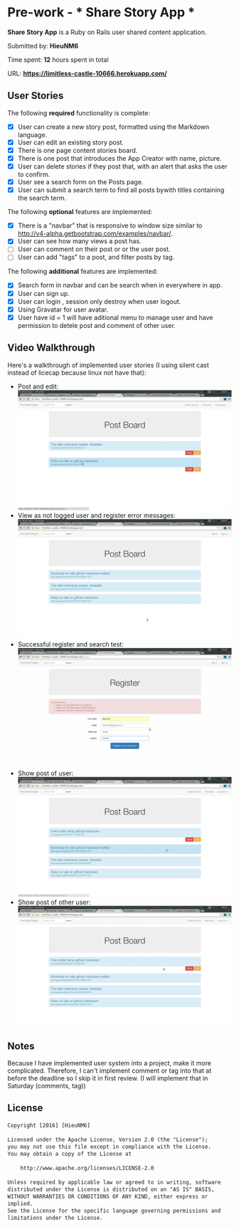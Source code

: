 # Pre-work - * Share Story App *

**Share Story App** is a Ruby on Rails user shared content application.

Submitted by: **HieuNM6**

Time spent: **12** hours spent in total

URL: **https://limitless-castle-10666.herokuapp.com/**

## User Stories

The following **required** functionality is complete:

* [x] User can create a new story post, formatted using the Markdown language.
* [x] User can edit an existing story post.
* [x] There is one page content stories board.
* [x] There is one post that introduces the App Creator with name, picture.
* [x] User can delete stories if they post that, with an alert that asks the user to confirm.
* [x] User see a search form on the Posts page.
* [x] User can submit a search term to find all posts bywith titles containing the search term.

The following **optional** features are implemented:
* [x] There is a "navbar" that is responsive to window size similar to http://v4-alpha.getbootstrap.com/examples/navbar/.
* [x] User can see how many views a post has.
* [ ] User can comment on their post or or the user post.
* [ ] User can add "tags" to a post, and filter posts by tag.

The following **additional** features are implemented:

- [x] Search form in navbar and can be search when in everywhere in app.
- [x] User can sign up.
- [x] User can login , session only destroy when user logout.
- [x] Using Gravatar for user avatar.
- [x] User have id = 1 will have aditional menu to manage user and have permission to detele post and comment of other user.

## Video Walkthrough

Here's a walkthrough of implemented user stories (I using silent cast instead of licecap because linux not have that):

- Post and edit:
![Video Walkthrough1](https://raw.githubusercontent.com/HieuNM6/pre-exam-project/master/PostAndEdit.gif)
- View as not logged user and  register error messages:
![Video Walkthrough2](https://raw.githubusercontent.com/HieuNM6/pre-exam-project/master/view.as.not.logged.risger.error.message.gif)
- Successful register and search test: 
![Video Walkthrough3](https://raw.githubusercontent.com/HieuNM6/pre-exam-project/master/register.successful.and.search.test.gif)
- Show post of user:
![Video Walkthrough4](https://raw.githubusercontent.com/HieuNM6/pre-exam-project/master/ShowPostofUser.gif)
- Show post of other user:
![Video Walkthrough5](https://raw.githubusercontent.com/HieuNM6/pre-exam-project/master/ShowPostofOtherUser.gif)

## Notes

Because I have implemented user system into a project, make it more complicated. Therefore, I can't implement comment or tag into that at before the deadline so I skip it in first review.  (I will implement that in Saturday (comments, tag))

## License

    Copyright [2016] [HieuNM6]

    Licensed under the Apache License, Version 2.0 (the "License");
    you may not use this file except in compliance with the License.
    You may obtain a copy of the License at

        http://www.apache.org/licenses/LICENSE-2.0

    Unless required by applicable law or agreed to in writing, software
    distributed under the License is distributed on an "AS IS" BASIS,
    WITHOUT WARRANTIES OR CONDITIONS OF ANY KIND, either express or implied.
    See the License for the specific language governing permissions and
    limitations under the License.
